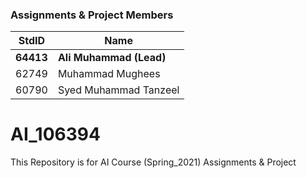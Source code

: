 ### Assignments & Project Members ###
StdID | Name
------------ | -------------
**64413** | **Ali Muhammad (Lead)** 
62749 | Muhammad Mughees
60790 | Syed Muhammad Tanzeel

# AI_106394
This Repository is for AI Course (Spring_2021) Assignments & Project 
